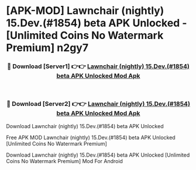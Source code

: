 # [APK-MOD] Lawnchair (nightly) 15.Dev.(#1854) beta APK Unlocked - [Unlimited Coins No Watermark Premium] n2gy7



<div align="center">
<h3>🔴 Download [Server1] 👉👉 <a href="https://momento.my/?title=Lawnchair_(nightly)_15.Dev.(#1854)_beta_APK_Unlocked">Lawnchair (nightly) 15.Dev.(#1854) beta APK Unlocked Mod Apk</a></h3><br>

<h3>🔴 Download [Server2] 👉👉 <a href="https://momento.my/?title=Lawnchair_(nightly)_15.Dev.(#1854)_beta_APK_Unlocked">Lawnchair (nightly) 15.Dev.(#1854) beta APK Unlocked Mod Apk</a></h3>
</div>



Download Lawnchair (nightly) 15.Dev.(#1854) beta APK Unlocked 

Free APK MOD Lawnchair (nightly) 15.Dev.(#1854) beta APK Unlocked [Unlimited Coins No Watermark Premium]

Download Lawnchair (nightly) 15.Dev.(#1854) beta APK Unlocked [Unlimited Coins No Watermark Premium] Mod For Android
